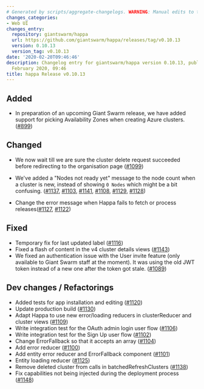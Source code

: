 ```yaml
---
# Generated by scripts/aggregate-changelogs. WARNING: Manual edits to this files will be overwritten.
changes_categories:
- Web UI
changes_entry:
  repository: giantswarm/happa
  url: https://github.com/giantswarm/happa/releases/tag/v0.10.13
  version: 0.10.13
  version_tag: v0.10.13
date: '2020-02-20T09:46:46'
description: Changelog entry for giantswarm/happa version 0.10.13, published on 20
  February 2020, 09:46
title: happa Release v0.10.13
---
```


## Added

- In preparation of an upcoming Giant Swarm release, we have added support for picking Availability Zones when creating Azure clusters. ([#899](https://github.com/giantswarm/happa/pull/899))

## Changed
- We now wait till we are sure the cluster delete request succeeded before redirecting to the organisation page ([#1099](https://github.com/giantswarm/happa/pull/1099))

- We've added a "Nodes not ready yet" message to the node count when a cluster is new, instead of showing `0 Nodes` which might be a bit confusing. ([#1137](https://github.com/giantswarm/happa/pull/1137), [#1103](https://github.com/giantswarm/happa/pull/1103), [#1141](https://github.com/giantswarm/happa/pull/1141), [#1108](https://github.com/giantswarm/happa/pull/1108), [#1129](https://github.com/giantswarm/happa/pull/1129), [#1128](https://github.com/giantswarm/happa/pull/1128))
- Change the error message when Happa fails to fetch or process releases([#1127](https://github.com/giantswarm/happa/pull/1127), [#1122](https://github.com/giantswarm/happa/pull/1122))

## Fixed
- Temporary fix for last updated label ([#1116](https://github.com/giantswarm/happa/pull/1116))
- Fixed a flash of content in the v4 cluster details views ([#1143](https://github.com/giantswarm/happa/pull/1143))
- We fixed an authentication issue with the User invite feature (only available to Giant Swarm staff at the moment). It was using the old JWT token instead of a new one after the token got stale. ([#1089](https://github.com/giantswarm/happa/pull/1089))

## Dev changes / Refactorings
- Added tests for app installation and editing ([#1120](https://github.com/giantswarm/happa/pull/1120))
- Update production build ([#1130](https://github.com/giantswarm/happa/pull/1130))
- Adapt Happa to use new error/loading reducers in clusterReducer and cluster views ([#1109](https://github.com/giantswarm/happa/pull/1109))
- Write integration test for the OAuth admin login user flow ([#1106](https://github.com/giantswarm/happa/pull/1106))
- Write integration test for the Sign Up user flow ([#1102](https://github.com/giantswarm/happa/pull/1102))
- Change ErrorFallback so that it accepts an array ([#1104](https://github.com/giantswarm/happa/pull/1104))
- Add error reducer ([#1100](https://github.com/giantswarm/happa/pull/1100))
- Add entity error reducer and ErrorFallback component ([#1101](https://github.com/giantswarm/happa/pull/1101))
- Entity loading reducer ([#1125](https://github.com/giantswarm/happa/pull/1125))
- Remove deleted cluster from calls in batchedRefreshClusters ([#1138](https://github.com/giantswarm/happa/pull/1138))
- Fix capabilities not being injected during the deployment process ([#1148](https://github.com/giantswarm/happa/pull/1148))
